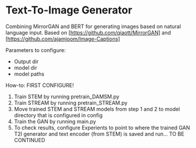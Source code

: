 # Text-To-Image Generator

Combining MirrorGAN and BERT for generating images based on natural language input.
Based on [https://github.com/qiaott/MirrorGAN] and [https://github.com/ajamjoom/Image-Captions]


Parameters to configure:
* Output dir
* model dir
* model paths

How-to:
FIRST CONFIGURE!

1. Train STEM by running pretrain_DAMSM.py
2. Train STREAM by running pretrain_STREAM.py
3. Move trained STEM and STREAM models from step 1 and 2 to model directory that is configured in config
4. Train the GAN by running main.py
5. To check results, configure Experients to point to where the trained GAN T2I generator and text encoder (from STEM) is saved and run... TO BE CONTINUED


